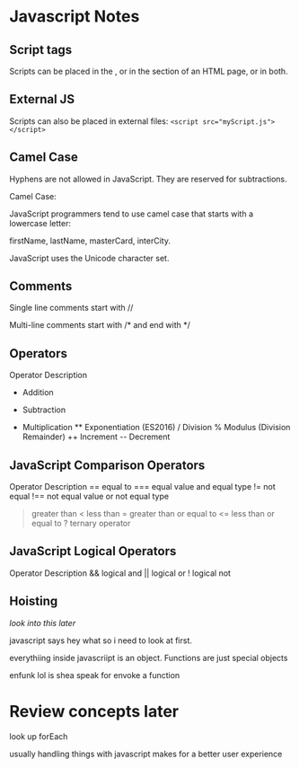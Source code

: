 # Javascript Notes
## Script tags
Scripts can be placed in the <body>, or in the <head> section of an HTML page, or in both.

## External JS
Scripts can also be placed in external files:
`<script src="myScript.js"></script>`

## Camel Case
Hyphens are not allowed in JavaScript. They are reserved for subtractions.

Camel Case:

JavaScript programmers tend to use camel case that starts with a lowercase letter:

firstName, lastName, masterCard, interCity.

JavaScript uses the Unicode character set.

## Comments
Single line comments start with //

Multi-line comments start with /* and end with */

## Operators
Operator	Description
+	Addition
-	Subtraction
*	Multiplication
**	Exponentiation (ES2016)
/	Division
%	Modulus (Division Remainder)
++	Increment
--	Decrement
## JavaScript Comparison Operators
Operator	Description
==	equal to
===	equal value and equal type
!=	not equal
!==	not equal value or not equal type
>	greater than
<	less than
>=	greater than or equal to
<=	less than or equal to
?	ternary operator
## JavaScript Logical Operators
Operator	Description
&&	logical and
||	logical or
!	logical not






## Hoisting
*look into this later*

javascript says hey what so i need to look at first.

everythiing inside javascriipt is an object. Functions are just special objects

enfunk lol is shea speak for envoke a function



# Review concepts later
look up forEach

usually handling things with javascript makes for a better user experience


